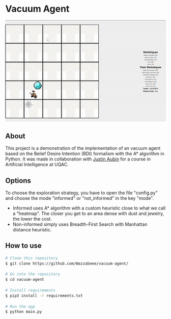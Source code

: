 # Vacuum Agent

![GIF demo](data/robot_aspirateur.gif)

## About
This project is a demonstration of the implementation of an vacuum agent based on the Belief Desire Intention (BDI) formalism with the A* algorithm in Python. It was made in collaboration with [Justin Aubin](https://github.com/Justin-Aubin) for a course in Artificial Intelligence at UQAC.

## Options

To choose the exploration strategy, you have to open the file "config.py" and choose the mode "informed" or "not_informed" in the key "mode".
- Informed uses A* algorithm with a custom heuristic close to what we call a "heatmap". The closer you get to an area dense with dust and jewelry, the lower the cost.
- Non-informed simply uses Breadth-First Search with Manhattan distance heuristic.

## How to use
```bash
# Clone this repository
$ git clone https://github.com/Wazzabeee/vacuum-agent/

# Go into the repository
$ cd vacuum-agent

# Install requirements
$ pip3 install -r requirements.txt

# Run the app
$ python main.py
```
